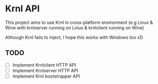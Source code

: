# Krnl API

This project aims to use Krnl in cross-platform environment (e.g Linux & Wine with krnlserver running on Linux & krnlclient running on Wine)

Although Krnl fails to inject, I hope this works with Windows too xD

## TODO

+ [ ] Implement Krnlclient HTTP API
+ [ ] Implement Krnlserver HTTP API
+ [ ] Implement Krnl bootstrapper API
